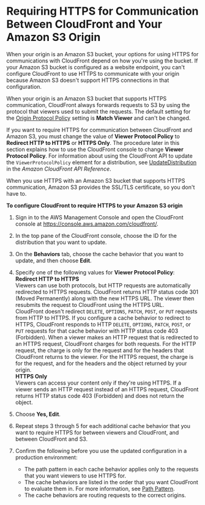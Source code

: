 # Requiring HTTPS for Communication Between CloudFront and Your Amazon S3 Origin<a name="using-https-cloudfront-to-s3-origin"></a>

When your origin is an Amazon S3 bucket, your options for using HTTPS for communications with CloudFront depend on how you're using the bucket\. If your Amazon S3 bucket is configured as a website endpoint, you can't configure CloudFront to use HTTPS to communicate with your origin because Amazon S3 doesn't support HTTPS connections in that configuration\.

When your origin is an Amazon S3 bucket that supports HTTPS communication, CloudFront always forwards requests to S3 by using the protocol that viewers used to submit the requests\. The default setting for the [Origin Protocol Policy](distribution-web-values-specify.md#DownloadDistValuesOriginProtocolPolicy) setting is **Match Viewer** and can't be changed\. 

If you want to require HTTPS for communication between CloudFront and Amazon S3, you must change the value of **Viewer Protocol Policy** to **Redirect HTTP to HTTPS** or **HTTPS Only**\. The procedure later in this section explains how to use the CloudFront console to change **Viewer Protocol Policy**\. For information about using the CloudFront API to update the `ViewerProtocolPolicy` element for a distribution, see [UpdateDistribution](https://docs.aws.amazon.com/cloudfront/latest/APIReference/API_UpdateDistribution.html) in the *Amazon CloudFront API Reference*\. 

When you use HTTPS with an Amazon S3 bucket that supports HTTPS communication, Amazon S3 provides the SSL/TLS certificate, so you don't have to\.<a name="using-https-cloudfront-to-s3-origin-procedure"></a>

**To configure CloudFront to require HTTPS to your Amazon S3 origin**

1. Sign in to the AWS Management Console and open the CloudFront console at [https://console\.aws\.amazon\.com/cloudfront/](https://console.aws.amazon.com/cloudfront/)\.

1. In the top pane of the CloudFront console, choose the ID for the distribution that you want to update\.

1. On the **Behaviors** tab, choose the cache behavior that you want to update, and then choose **Edit**\.

1. Specify one of the following values for **Viewer Protocol Policy**:  
**Redirect HTTP to HTTPS**  
Viewers can use both protocols, but HTTP requests are automatically redirected to HTTPS requests\. CloudFront returns HTTP status code 301 \(Moved Permanently\) along with the new HTTPS URL\. The viewer then resubmits the request to CloudFront using the HTTPS URL\.  
CloudFront doesn't redirect `DELETE`, `OPTIONS`, `PATCH`, `POST`, or `PUT` requests from HTTP to HTTPS\. If you configure a cache behavior to redirect to HTTPS, CloudFront responds to HTTP `DELETE`, `OPTIONS`, `PATCH`, `POST`, or `PUT` requests for that cache behavior with HTTP status code 403 \(Forbidden\)\.
When a viewer makes an HTTP request that is redirected to an HTTPS request, CloudFront charges for both requests\. For the HTTP request, the charge is only for the request and for the headers that CloudFront returns to the viewer\. For the HTTPS request, the charge is for the request, and for the headers and the object returned by your origin\.  
**HTTPS Only**  
Viewers can access your content only if they're using HTTPS\. If a viewer sends an HTTP request instead of an HTTPS request, CloudFront returns HTTP status code 403 \(Forbidden\) and does not return the object\.

1. Choose **Yes, Edit**\.

1. Repeat steps 3 through 5 for each additional cache behavior that you want to require HTTPS for between viewers and CloudFront, and between CloudFront and S3\.

1. Confirm the following before you use the updated configuration in a production environment:
   + The path pattern in each cache behavior applies only to the requests that you want viewers to use HTTPS for\.
   + The cache behaviors are listed in the order that you want CloudFront to evaluate them in\. For more information, see [Path Pattern](distribution-web-values-specify.md#DownloadDistValuesPathPattern)\.
   + The cache behaviors are routing requests to the correct origins\. 